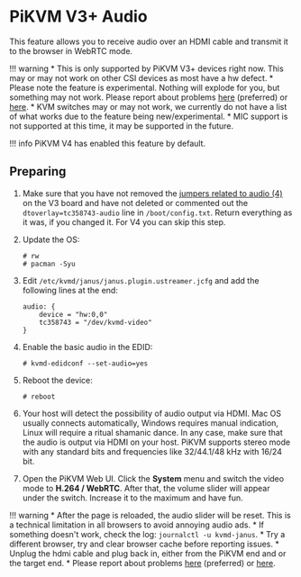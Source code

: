 # PiKVM V3+ Audio

This feature allows you to receive audio over an HDMI cable and transmit it to the browser in WebRTC mode.

!!! warning
    * This is only supported by PiKVM V3+ devices right now. This may or may not work on other CSI devices as most have a hw defect.
    * Please note the feature is experimental. Nothing will explode for you, but something may not work. Please report about problems [here](https://discord.gg/bpmXfz5) (preferred) or [here](https://github.com/pikvm/pikvm/issues/97).
    * KVM switches may or may not work, we currently do not have a list of what works due to the feature being new/experimental.
    * MIC support is not supported at this time, it may be supported in the future.

!!! info
    PiKVM V4 has enabled this feature by default.


## Preparing

1. Make sure that you have not removed the [jumpers related to audio (4)](v3.md#atx-connection) on the V3 board and have not deleted or commented out the `dtoverlay=tc358743-audio` line in `/boot/config.txt`. Return everything as it was, if you changed it. For V4 you can skip this step.

2. Update the OS:
   ```
   # rw
   # pacman -Syu
   ```

3. Edit `/etc/kvmd/janus/janus.plugin.ustreamer.jcfg` and add the following lines at the end:
   ```
   audio: {
       device = "hw:0,0"
       tc358743 = "/dev/kvmd-video"
   }
   ```

4. Enable the basic audio in the EDID:
   ```
   # kvmd-edidconf --set-audio=yes
   ```

5. Reboot the device:
   ```
   # reboot
   ```

6. Your host will detect the possibility of audio output via HDMI. Mac OS usually connects automatically, Windows requires manual indication, Linux will require a ritual shamanic dance. In any case, make sure that the audio is output via HDMI on your host. PiKVM supports stereo mode with any standard bits and frequencies like 32/44.1/48 kHz with 16/24 bit.

7. Open the PiKVM Web UI. Click the **System** menu and switch the video mode to **H.264 / WebRTC**. After that, the volume slider will appear under the switch. Increase it to the maximum and have fun.

!!! warning
    * After the page is reloaded, the audio slider will be reset. This is a technical limitation in all browsers to avoid annoying audio ads.
    * If something doesn't work, check the log: `journalctl -u kvmd-janus`.
    * Try a different browser, try and clear browser cache before reporting issues.
    * Unplug the hdmi cable and plug back in, either from the PiKVM end and or the target end.
    * Please report about problems [here](https://discord.gg/bpmXfz5) (preferred) or [here](https://github.com/pikvm/pikvm/issues).
